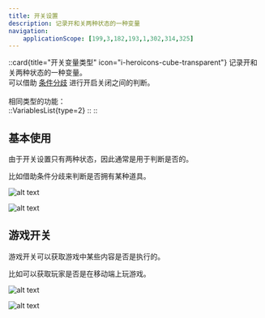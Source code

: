 ```yaml
---
title: 开关设置
description: 记录开和关两种状态的一种变量
navigation:
    applicationScope: [199,3,182,193,1,302,314,325]
---
```


::card{title="开关变量类型" icon="i-heroicons-cube-transparent"}
记录开和关两种状态的一种变量。<br>
可以借助 [条件分歧](../logic/conditionalbranch) 进行开启关闭之间的判断。<br><br>
相同类型的功能：<br>
  ::VariablesList{type=2}
  ::
::

## 基本使用

由于开关设置只有两种状态，因此通常是用于判断是否的。

比如借助条件分歧来判断是否拥有某种道具。

![alt text](https://cdn.gcw.wiki/gcw/image/zh_hans/commands/gameprogress/switchs/image.png)

![alt text](https://cdn.gcw.wiki/gcw/image/zh_hans/commands/gameprogress/switchs/image-1.png)

## 游戏开关

游戏开关可以获取游戏中某些内容是否是执行的。

比如可以获取玩家是否是在移动端上玩游戏。

![alt text](https://cdn.gcw.wiki/gcw/image/zh_hans/commands/gameprogress/switchs/image-2.png)

![alt text](https://cdn.gcw.wiki/gcw/image/zh_hans/commands/gameprogress/switchs/image-3.png)
